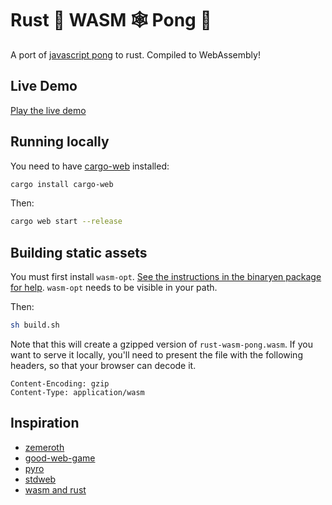 # Rust 🦀 WASM 🕸 Pong 🏓

A port of [javascript pong](https://codeincomplete.com/games/pong/) to rust.  Compiled to WebAssembly!

## Live Demo

[Play the live demo](https://pong.prawn.farm)


## Running locally

You need to have [cargo-web](https://github.com/koute/cargo-web) installed:

```sh
cargo install cargo-web
```

Then:

```sh
cargo web start --release
```

## Building static assets 

You must first install `wasm-opt`.  [See the instructions in the binaryen package for help](https://github.com/WebAssembly/binaryen#building).  `wasm-opt` needs to be visible in your path.

Then:

```sh
sh build.sh
```

Note that this will create a gzipped version of `rust-wasm-pong.wasm`. If you want to serve it locally, you'll need to present the file with the following headers, so that your browser can decode it. 

```
Content-Encoding: gzip
Content-Type: application/wasm
```


## Inspiration

- [zemeroth](https://ozkriff.itch.io/zemeroth)
- [good-web-game](https://github.com/not-fl3/good-web-game)
- [pyro](https://github.com/MaikKlein/pyro)
- [stdweb](https://github.com/koute/stdweb)
- [wasm and rust](https://github.com/raphamorim/wasm-and-rust)
